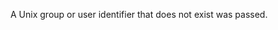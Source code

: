 
A Unix group or user identifier that does not exist was passed.

<a id="ERR_UNKNOWN_ENCODING"></a>
